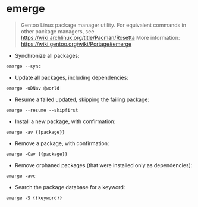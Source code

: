 # emerge

> Gentoo Linux package manager utility.
> For equivalent commands in other package managers, see <https://wiki.archlinux.org/title/Pacman/Rosetta>
> More information: <https://wiki.gentoo.org/wiki/Portage#emerge>

- Synchronize all packages:

`emerge --sync`

- Update all packages, including dependencies:

`emerge -uDNav @world`

- Resume a failed updated, skipping the failing package:

`emerge --resume --skipfirst`

- Install a new package, with confirmation:

`emerge -av {{package}}`

- Remove a package, with confirmation:

`emerge -Cav {{package}}`

- Remove orphaned packages (that were installed only as dependencies):

`emerge -avc`

- Search the package database for a keyword:

`emerge -S {{keyword}}`
